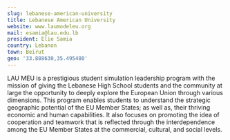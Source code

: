 ```yaml
---
slug: lebanese-american-university
title: Lebanese American University
website: www.laumodeleu.org
mail: esamia@lau.edu.lb
president: Elie Samia
country: Lebanon
town: Beirut
geo: '33.888630,35.495480'
---
```

LAU MEU is a prestigious student simulation leadership program with the mission of giving the Lebanese High School students and the community at large the opportunity to deeply explore the European Union through various dimensions. This program enables students to understand the strategic geographic potential of the EU Member States; as well as, their thriving economic and human capabilities. It also focuses on promoting the idea of cooperation and teamwork that is reflected through the interdependence among the EU Member States at the commercial, cultural, and social levels.
